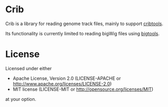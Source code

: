 # Crib
Crib is a library for reading genome track files, mainly to support [cribtools](https://crates.io/crates/crib).

Its functionality is currently limited to reading bigWig files using [bigtools](https://crates.io/crates/bigtools).

# License
Licensed under either

- Apache License, Version 2.0 (LICENSE-APACHE or <http://www.apache.org/licenses/LICENSE-2.0>)
- MIT license (LICENSE-MIT or <http://opensource.org/licenses/MIT>)

at your option.
